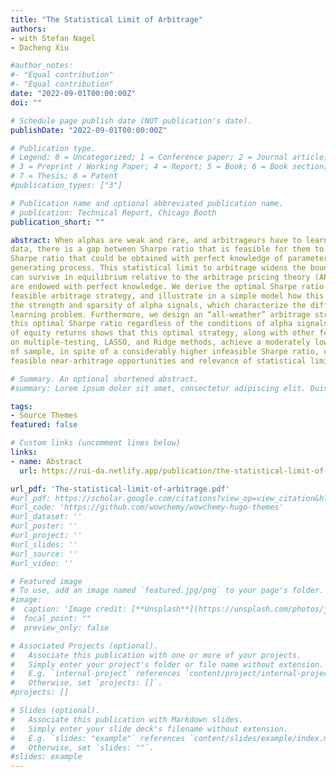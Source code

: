 ```yaml
---
title: "The Statistical Limit of Arbitrage"
authors:
- with Stefan Nagel
- Dacheng Xiu

#author_notes:
#- "Equal contribution"
#- "Equal contribution"
date: "2022-09-01T00:00:00Z"
doi: ""

# Schedule page publish date (NOT publication's date).
publishDate: "2022-09-01T00:00:00Z"

# Publication type.
# Legend: 0 = Uncategorized; 1 = Conference paper; 2 = Journal article;
# 3 = Preprint / Working Paper; 4 = Report; 5 = Book; 6 = Book section;
# 7 = Thesis; 8 = Patent
#publication_types: ["3"]

# Publication name and optional abbreviated publication name.
# publication: Technical Report, Chicago Booth
publication_short: ""

abstract: When alphas are weak and rare, and arbitrageurs have to learn about alphas from historical
data, there is a gap between Sharpe ratio that is feasible for them to achieve and the infeasible
Sharpe ratio that could be obtained with perfect knowledge of parameters in the return
generating process. This statistical limit to arbitrage widens the bounds within which alphas
can survive in equilibrium relative to the arbitrage pricing theory (APT) in which arbitrageurs
are endowed with perfect knowledge. We derive the optimal Sharpe ratio achievable by any
feasible arbitrage strategy, and illustrate in a simple model how this Sharpe ratio varies with
the strength and sparsity of alpha signals, which characterize the difficulty of arbitrageurs’
learning problem. Furthermore, we design an “all-weather” arbitrage strategy that achieves
this optimal Sharpe ratio regardless of the conditions of alpha signals. Our empirical analysis
of equity returns shows that this optimal strategy, along with other feasible strategies based
on multiple-testing, LASSO, and Ridge methods, achieve a moderately low Sharpe ratio out
of sample, in spite of a considerably higher infeasible Sharpe ratio, consistent with absence of
feasible near-arbitrage opportunities and relevance of statistical limits to arbitrage.

# Summary. An optional shortened abstract.
#summary: Lorem ipsum dolor sit amet, consectetur adipiscing elit. Duis posuere tellus ac convallis placerat. Proin tincidunt magna sed ex sollicitudin #condimentum.

tags:
- Source Themes
featured: false

# Custom links (uncomment lines below)
links:
- name: Abstract
  url: https://rui-da.netlify.app/publication/the-statistical-limit-of-arbitrage/

url_pdf: 'The-statistical-limit-of-arbitrage.pdf'
#url_pdf: https://scholar.google.com/citations?view_op=view_citation&hl=en&user=vA9JfQIAAAAJ&sortby=pubdate&citation_for_view=vA9JfQIAAAAJ:qjMakFHDy7sC
#url_code: 'https://github.com/wowchemy/wowchemy-hugo-themes'
#url_dataset: ''
#url_poster: ''
#url_project: ''
#url_slides: ''
#url_source: ''
#url_video: ''

# Featured image
# To use, add an image named `featured.jpg/png` to your page's folder. 
#image:
#  caption: 'Image credit: [**Unsplash**](https://unsplash.com/photos/jdD8gXaTZsc)'
#  focal_point: ""
#  preview_only: false

# Associated Projects (optional).
#   Associate this publication with one or more of your projects.
#   Simply enter your project's folder or file name without extension.
#   E.g. `internal-project` references `content/project/internal-project/index.md`.
#   Otherwise, set `projects: []`.
#projects: []

# Slides (optional).
#   Associate this publication with Markdown slides.
#   Simply enter your slide deck's filename without extension.
#   E.g. `slides: "example"` references `content/slides/example/index.md`.
#   Otherwise, set `slides: ""`.
#slides: example
---
```

